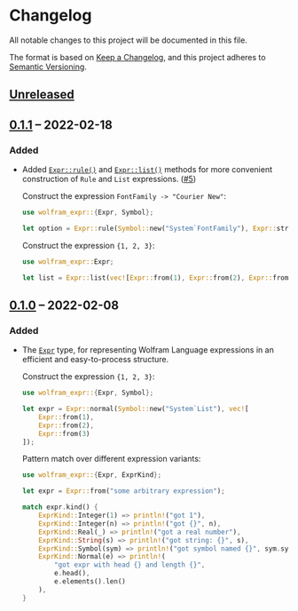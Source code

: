 # Changelog

All notable changes to this project will be documented in this file.

The format is based on [Keep a Changelog](https://keepachangelog.com/en/1.0.0/),
and this project adheres to [Semantic Versioning](https://semver.org/spec/v2.0.0.html).

## [Unreleased]

## [0.1.1] – 2022-02-18

### Added

* Added [`Expr::rule()`](https://docs.rs/wolfram-expr/0.1.1/wolfram_expr/struct.Expr.html#method.rule)
  and [`Expr::list()`](https://docs.rs/wolfram-expr/0.1.1/wolfram_expr/struct.Expr.html#method.list)
  methods for more convenient construction of `Rule` and `List` expressions. ([#5])

  Construct the expression `FontFamily -> "Courier New"`:

  ```rust
  use wolfram_expr::{Expr, Symbol};

  let option = Expr::rule(Symbol::new("System`FontFamily"), Expr::string("Courier New"));
  ```

  Construct the expression `{1, 2, 3}`:

  ```rust
  use wolfram_expr::Expr;

  let list = Expr::list(vec![Expr::from(1), Expr::from(2), Expr::from(3)]);
  ```

## [0.1.0] – 2022-02-08

### Added

* The [`Expr`](https://docs.rs/wolfram-expr/0.1.0/wolfram_expr/struct.Expr.html) type, for
  representing Wolfram Language expressions in an efficient and easy-to-process structure.

  Construct the expression `{1, 2, 3}`:

  ```rust
  use wolfram_expr::{Expr, Symbol};

  let expr = Expr::normal(Symbol::new("System`List"), vec![
      Expr::from(1),
      Expr::from(2),
      Expr::from(3)
  ]);
  ```

  Pattern match over different expression variants:

  ```rust
  use wolfram_expr::{Expr, ExprKind};

  let expr = Expr::from("some arbitrary expression");

  match expr.kind() {
      ExprKind::Integer(1) => println!("got 1"),
      ExprKind::Integer(n) => println!("got {}", n),
      ExprKind::Real(_) => println!("got a real number"),
      ExprKind::String(s) => println!("got string: {}", s),
      ExprKind::Symbol(sym) => println!("got symbol named {}", sym.symbol_name()),
      ExprKind::Normal(e) => println!(
          "got expr with head {} and length {}",
          e.head(),
          e.elements().len()
      ),
  }
  ```




[#5]: https://github.com/WolframResearch/wolfram-expr-rs/pull/5


<!-- This needs to be updated for each tagged release. -->
[Unreleased]: https://github.com/WolframResearch/wolfram-expr-rs/compare/v0.1.1...HEAD

[0.1.1]: https://github.com/WolframResearch/wolfram-expr-rs/compare/v0.1.0...v0.1.1
[0.1.0]: https://github.com/WolframResearch/wolfram-expr-rs/releases/tag/v0.1.0